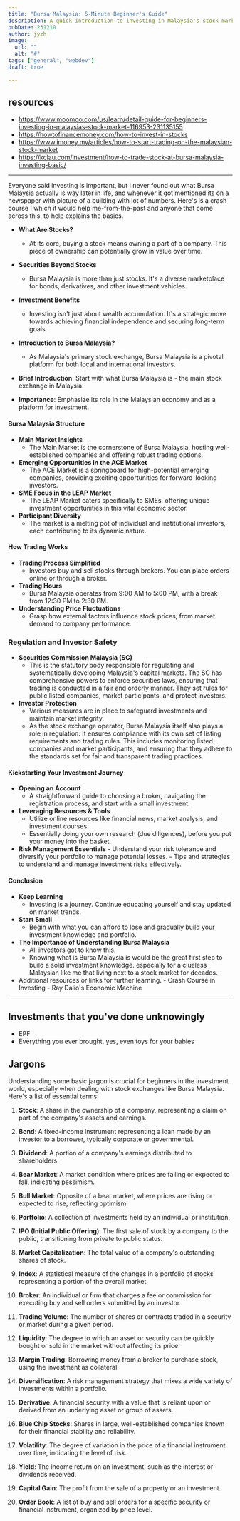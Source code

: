 ```yaml
---
title: "Bursa Malaysia: 5-Minute Beginner's Guide"
description: A quick introduction to investing in Malaysia's stock market.
pubDate: 231210 
author: jyzh 
image:
  url: ""
  alt: "#"
tags: ["general", "webdev"]
draft: true

---
```

## resources
- https://www.moomoo.com/us/learn/detail-guide-for-beginners-investing-in-malaysias-stock-market-116953-231135155
- https://howtofinancemoney.com/how-to-invest-in-stocks
- https://www.imoney.my/articles/how-to-start-trading-on-the-malaysian-stock-market
- https://kclau.com/investment/how-to-trade-stock-at-bursa-malaysia-investing-basic/

---

Everyone said investing is important, but I never found out what Bursa Malaysia actually is way later in life, and whenever it got mentioned its on a newspaper with picture of a building with lot of numbers. Here's is a crash course I which it would help me-from-the-past and anyone that come across this, to help explains the basics.

- **What Are Stocks?**
    - At its core, buying a stock means owning a part of a company. This piece of ownership can potentially grow in value over time.
- **Securities Beyond Stocks**
    - Bursa Malaysia is more than just stocks. It's a diverse marketplace for bonds, derivatives, and other investment vehicles.
- **Investment Benefits**  
    - Investing isn't just about wealth accumulation. It's a strategic move towards achieving financial independence and securing long-term goals.
- **Introduction to Bursa Malaysia?**
    - As Malaysia's primary stock exchange, Bursa Malaysia is a pivotal platform for both local and international investors.

- **Brief Introduction**: Start with what Bursa Malaysia is - the main stock exchange in Malaysia.
- **Importance**: Emphasize its role in the Malaysian economy and as a platform for investment.
#### **Bursa Malaysia Structure**
- **Main Market Insights**
    - The Main Market is the cornerstone of Bursa Malaysia, hosting well-established companies and offering robust trading options.
- **Emerging Opportunities in the ACE Market**
    - The ACE Market is a springboard for high-potential emerging companies, providing exciting opportunities for forward-looking investors.
- **SME Focus in the LEAP Market**
    - The LEAP Market caters specifically to SMEs, offering unique investment opportunities in this vital economic sector.
- **Participant Diversity**
    - The market is a melting pot of individual and institutional investors, each contributing to its dynamic nature.
#### **How Trading Works**
- **Trading Process Simplified**
    - Investors buy and sell stocks through brokers. You can place orders online or through a broker.
- **Trading Hours**
    - Bursa Malaysia operates from 9:00 AM to 5:00 PM, with a break from 12:30 PM to 2:30 PM.
- **Understanding Price Fluctuations**
    - Grasp how external factors influence stock prices, from market demand to company performance.
### Regulation and Investor Safety
- **Securities Commission Malaysia (SC)**
    - This is the statutory body responsible for regulating and systematically developing Malaysia's capital markets. The SC has comprehensive powers to enforce securities laws, ensuring that trading is conducted in a fair and orderly manner. They set rules for public listed companies, market participants, and protect investors.
- **Investor Protection**
    - Various measures are in place to safeguard investments and maintain market integrity.
    - As the stock exchange operator, Bursa Malaysia itself also plays a role in regulation. It ensures compliance with its own set of listing requirements and trading rules. This includes monitoring listed companies and market participants, and ensuring that they adhere to the standards set for fair and transparent trading practices.
#### **Kickstarting Your Investment Journey**
- **Opening an Account**
    - A straightforward guide to choosing a broker, navigating the registration process, and start with a small investment.
- **Leveraging Resources & Tools**
    - Utilize online resources like financial news, market analysis, and investment courses.
    - Essentially doing your own research (due diligences), before you put your money into the basket.
- **Risk Management Essentials**
	    - Understand your risk tolerance and diversify your portfolio to manage potential losses.
	    - Tips and strategies to understand and manage investment risks effectively.
#### **Conclusion**
- **Keep Learning**
    - Investing is a journey. Continue educating yourself and stay updated on market trends.
- **Start Small**
    - Begin with what you can afford to lose and gradually build your investment knowledge and portfolio.
- **The Importance of Understanding Bursa Malaysia**
	- All investors got to know this.
	- Knowing what is Bursa Malaysia is would be the great first step to build a solid investment knowledge. especially for a clueless Malaysian like me that living next to a stock market for decades.
- Additional resources or links for further learning.
	    - Crash Course in Investing
	    - Ray Dalio's Economic Machine
---

## Investments that you've done unknowingly
- EPF
- Everything you ever brought, yes, even toys for your babies

## Jargons
Understanding some basic jargon is crucial for beginners in the investment world, especially when dealing with stock exchanges like Bursa Malaysia. Here's a list of essential terms:

1. **Stock**: A share in the ownership of a company, representing a claim on part of the company's assets and earnings.
    
2. **Bond**: A fixed-income instrument representing a loan made by an investor to a borrower, typically corporate or governmental.
    
3. **Dividend**: A portion of a company's earnings distributed to shareholders.
    
4. **Bear Market**: A market condition where prices are falling or expected to fall, indicating pessimism.
    
5. **Bull Market**: Opposite of a bear market, where prices are rising or expected to rise, reflecting optimism.
    
6. **Portfolio**: A collection of investments held by an individual or institution.
    
7. **IPO (Initial Public Offering)**: The first sale of stock by a company to the public, transitioning from private to public status.
    
8. **Market Capitalization**: The total value of a company's outstanding shares of stock.
    
9. **Index**: A statistical measure of the changes in a portfolio of stocks representing a portion of the overall market.
    
10. **Broker**: An individual or firm that charges a fee or commission for executing buy and sell orders submitted by an investor.
    
11. **Trading Volume**: The number of shares or contracts traded in a security or market during a given period.
    
12. **Liquidity**: The degree to which an asset or security can be quickly bought or sold in the market without affecting its price.
    
13. **Margin Trading**: Borrowing money from a broker to purchase stock, using the investment as collateral.
    
14. **Diversification**: A risk management strategy that mixes a wide variety of investments within a portfolio.
    
15. **Derivative**: A financial security with a value that is reliant upon or derived from an underlying asset or group of assets.
    
16. **Blue Chip Stocks**: Shares in large, well-established companies known for their financial stability and reliability.
    
17. **Volatility**: The degree of variation in the price of a financial instrument over time, indicating the level of risk.
    
18. **Yield**: The income return on an investment, such as the interest or dividends received.
    
19. **Capital Gain**: The profit from the sale of a property or an investment.
    
20. **Order Book**: A list of buy and sell orders for a specific security or financial instrument, organized by price level.